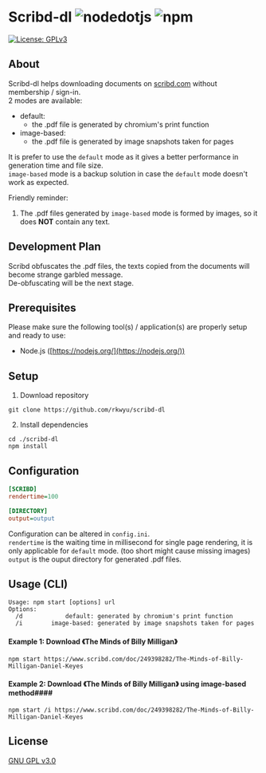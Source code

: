 # Scribd-dl ![nodedotjs](https://img.shields.io/badge/node.js-v21.6.1-339933.svg?style=flat&logo=nodedotjs&logoColor=white) ![npm](https://img.shields.io/badge/npm-10.2.4-dc2c35.svg?style=flat&logo=npm&logoColor=white)
[![License: GPLv3](https://img.shields.io/badge/License-GPLv3-blue.svg)](https://www.gnu.org/licenses/gpl-3.0)

## About ##
Scribd-dl helps downloading documents on [scribd.com](https://www.scribd.com/) without membership / sign-in.  
2 modes are available:  
- default:
  - the .pdf file is generated by chromium's print function  
- image-based:
  - the .pdf file is generated by image snapshots taken for pages  

It is prefer to use the `default` mode as it gives a better performance in generation time and file size.  
`image-based` mode is a backup solution in case the `default` mode doesn't work as expected.

Friendly reminder:  
1. The .pdf files generated by `image-based` mode is formed by images, so it does **NOT** contain any text.  

## Development Plan ##
Scribd obfuscates the .pdf files, the texts copied from the documents will become strange garbled message.  
De-obfuscating will be the next stage.

## Prerequisites ##
Please make sure the following tool(s) / application(s) are properly setup and ready to use:
- Node.js ([https://nodejs.org/](https://nodejs.org/))

## Setup ##
1. Download repository  
```console
git clone https://github.com/rkwyu/scribd-dl
```
2. Install dependencies
```console
cd ./scribd-dl
npm install
```

## Configuration ##
```ini
[SCRIBD]
rendertime=100

[DIRECTORY]
output=output
```
Configuration can be altered in `config.ini`.  
`rendertime` is the waiting time in millisecond for single page rendering, it is only applicable for `default` mode. (too short might cause missing images)  
`output` is the ouput directory for generated .pdf files.

## Usage (CLI) ##
```console
Usage: npm start [options] url
Options:  
  /d            default: generated by chromium's print function
  /i        image-based: generated by image snapshots taken for pages
```

#### Example 1: Download 《The Minds of Billy Milligan》 ####
```console
npm start https://www.scribd.com/doc/249398282/The-Minds-of-Billy-Milligan-Daniel-Keyes
```

#### Example 2: Download 《The Minds of Billy Milligan》 using image-based method####
```console
npm start /i https://www.scribd.com/doc/249398282/The-Minds-of-Billy-Milligan-Daniel-Keyes
```

## License ##
[GNU GPL v3.0](LICENSE.md)

